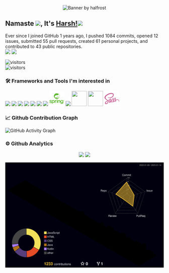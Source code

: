 <p align="center">
<img src="https://github.com/halfrost/halfrost/blob/master/icons/header_1.png" alt="Banner by halfrost">
<!--<a href="https://www.linkedin.com/in/harsh1x4/" target="_blank"><img src="https://github.com/harsh1x4/harsh1x4/blob/main/BannerHighResGithub.png" alt="banner"></a>-->
</p>

## Namaste <img src="https://github.com/TheDudeThatCode/TheDudeThatCode/blob/master/Assets/Hi.gif" width="29">, It's [Harsh!<img src="https://upload.wikimedia.org/wikipedia/en/4/41/Flag_of_India.svg" width="30">](https://g.dev/harsh1x4)
Ever since I joined GitHub 1 years ago, I pushed 1084 commits, opened 12 issues, submitted 55 pull requests, created 61 personal projects, and contributed to 43 public repositories.<br>
<a href = "https://www.linkedin.com/in/harsh1x4"><img src="https://img.icons8.com/fluent/48/000000/linkedin.png"/></a> <a href = "https://twitter.com/harsh1x4"><img src="https://img.icons8.com/fluent/48/000000/twitter.png"/></a>

<!-- ![JavaScript](https://img.shields.io/static/v1?style=flat-square&label=%E2%A0%80&color=555&labelColor=%23f1e05a&message=JavaScript%EF%B8%B147.2%25)
![HTML](https://img.shields.io/static/v1?style=flat-square&label=%E2%A0%80&color=555&labelColor=%23e34c26&message=HTML%EF%B8%B136%25)
![TypeScript](https://img.shields.io/static/v1?style=flat-square&label=%E2%A0%80&color=555&labelColor=%233178c6&message=TypeScript%EF%B8%B18.7%25)
![CSS](https://img.shields.io/static/v1?style=flat-square&label=%E2%A0%80&color=555&labelColor=%23563d7c&message=CSS%EF%B8%B15.1%25)
![Java](https://img.shields.io/static/v1?style=flat-square&label=%E2%A0%80&color=555&labelColor=%23b07219&message=Java%EF%B8%B11.5%25)
![SCSS](https://img.shields.io/static/v1?style=flat-square&label=%E2%A0%80&color=555&labelColor=%23c6538c&message=SCSS%EF%B8%B10.7%25)
![Slim](https://img.shields.io/static/v1?style=flat-square&label=%E2%A0%80&color=555&labelColor=%232b2b2b&message=Slim%EF%B8%B10.3%25)
![Other](https://img.shields.io/static/v1?style=flat-square&label=%E2%A0%80&color=555&labelColor=%23ededed&message=Other%EF%B8%B10.1%25)
 -->

![visitors](https://visitor-badge.laobi.icu/badge?page_id=harsh1x4.harsh1x4)<br>
![visitors](https://count.getloli.com/get/@harsh1x4.github.readme)

### 🛠 Frameworks and Tools I'm interested in

<a href="https://www.w3.org/html/" target="_blank"> <img src="https://img.icons8.com/color/48/000000/html-5.png"/></a>
<a href="https://www.w3schools.com/css/" target="_blank"> <img src="https://img.icons8.com/color/48/000000/css3.png"/></a>
<a href="https://developer.mozilla.org/en-US/docs/Web/JavaScript" target="_blank"> <img src="https://img.icons8.com/color/48/000000/javascript.png"/></a>
<a href="https://getbootstrap.com" target="_blank"> <img src="https://img.icons8.com/color/48/000000/bootstrap.png"/></a>
<a href="https://reactjs.org/" target="_blank"> <img src="https://img.icons8.com/color/48/000000/react-native.png"/></a>
<a href="https://git-scm.com/" target="_blank"> <img src="https://img.icons8.com/color/48/000000/git.png"/></a>
<a href="https://www.java.com" target="_blank"> <img src="https://img.icons8.com/color/48/000000/java-coffee-cup-logo.png"/></a>
<a href="https://spring.io/" target="_blank"> <img src="https://github.com/devicons/devicon/blob/master/icons/spring/spring-original-wordmark.svg" width="48" height="48" /></a>
<a href="https://www.mysql.com/" target="_blank"> <img src="https://img.icons8.com/fluent/50/000000/mysql-logo.png" /></a>
<a href="https://github.com"> <img src="https://svgshare.com/i/gVT.svg" width="48" height="48"/></a>
<a href="https://angular.io" target="_blank"> <img src="https://angular.io/assets/images/logos/angular/angular.svg" width="48" height="48" /></a>
<a href="https://sass-lang.com" target="_blank"> <img src="https://github.com/devicons/devicon/blob/master/icons/sass/sass-original.svg" width="48" height="48" /></a>

### 📈 Github Contribution Graph
![GitHub Activity Graph](https://github-readme-activity-graph.cyclic.app/graph?username=harsh1x4&theme=react-dark&hide_border=true)

### ⚙️ Github Analytics
<p align="center">
  <img width="48%" src="https://github-readme-stats.vercel.app/api?username=harsh1x4&show_icons=true&theme=radical&hide_border=true&show_icons=true" />
  <img width="48%" src="https://github-readme-streak-stats.herokuapp.com/?user=harsh1x4&theme=radical&hide_border=true" />
<!--   <img src="https://github-readme-stats.vercel.app/api/top-langs/?username=harsh1x4&layout=compact&theme=radical&hide_border=true&show_icons=true" />
  <img src="http://github-profile-summary-cards.vercel.app/api/cards/profile-details?username=harsh1x4&theme=radical" /> -->
</p>

![](./profile-3d-contrib/profile-night-rainbow.svg)

<!-- <p align="center"><img src="https://raw.githubusercontent.com/bornmay/bornmay/Update/svg/Bottom.svg" alt="Wave"></p> -->
